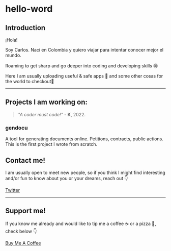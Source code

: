 # hello-word

## Introduction

¡Hola!

Soy Carlos. Nací en Colombia y quiero viajar para intentar conocer mejor el mundo.

Roaming to get sharp and go deeper into coding and developing skills 🉑

Here I am usually uploading useful & safe apps 🦺 and some other cosas for the world to checkout🌵

----

## Projects I am working on:

> _"A coder must code!"_ - __K__, 2022.

### gendocu

A tool for generating documents online. Petitions, contracts, public actions. This is the first project I wrote from scratch.

## Contact me!

I am usually open to meet new people, so if you think I might find interesting and/or fun to know about you or your dreams, reach out 👇

[Twitter](https://twitter.com/elperfilbajo)

----

## Support me!

If you know me already and would like to tip me a coffee ☕ or a pizza 🍕, check below 👇

[Buy Me A Coffee](https://www.buymeacoffee.com/elperfilbajo)
